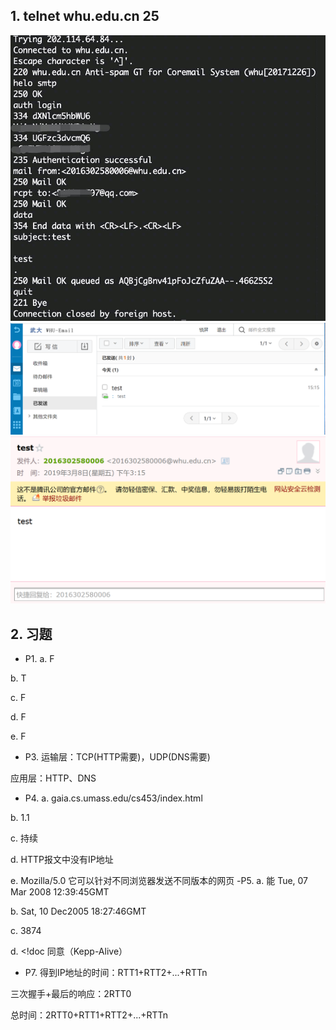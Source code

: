 ## 1. telnet whu.edu.cn 25
![telnet](./telnet.jpg)
![result1](./TelnetResult2.png)
![result2](./TelnetResult1.png)

## 2. 习题
- P1.
a. F

b. T

c. F

d. F

e. F
- P3.
运输层：TCP(HTTP需要)，UDP(DNS需要)

应用层：HTTP、DNS
- P4.
a. gaia.cs.umass.edu/cs453/index.html

b. 1.1

c. 持续

d. HTTP报文中没有IP地址

e. Mozilla/5.0  它可以针对不同浏览器发送不同版本的网页
-P5.
a. 能  Tue, 07 Mar 2008 12:39:45GMT

b. Sat, 10 Dec2005 18:27:46GMT

c. 3874

d. <!doc  同意（Kepp-Alive）
- P7.
得到IP地址的时间：RTT1+RTT2+...+RTTn

三次握手+最后的响应：2RTT0

总时间：2RTT0+RTT1+RTT2+...+RTTn
